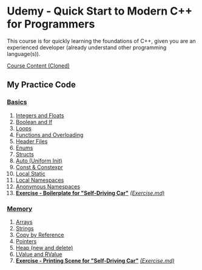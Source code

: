 # Udemy - Quick Start to Modern C++ for Programmers

This course is for quickly learning the foundations of C++, given you are an experienced developer (already understand other programming language(s)).

[Course Content (Cloned)](./course-content/UdemyCppEng/)

## My Practice Code

### [Basics](./my-practice/1-basics/)

1. [Integers and Floats](./my-practice/1-basics/integers_floats.cpp)
2. [Boolean and If](./my-practice/1-basics/bool_if_ternary.cpp)
3. [Loops](./my-practice/1-basics/loops.cpp)
4. [Functions and Overloading](./my-practice/1-basics/functions_and_overloading.cpp)
5. [Header Files](./my-practice/1-basics/headers/main.cpp)
6. [Enums](./my-practice/1-basics/enum.cpp)
7. [Structs](./my-practice/1-basics/structs.cpp)
8. [Auto (Uniform Init)](./my-practice/1-basics/auto_init.cpp)
9. [Const & Constexpr](./my-practice/1-basics/const_constexpr.cpp)
10. [Local Static](./my-practice/1-basics/local_static.cpp)
11. [Local Namespaces](./my-practice/1-basics/namespaces.cpp)
12. [Anonymous Namespaces](./my-practice/1-basics/anonym_namespace.cpp)
13. **[Exercise - Boilerplate for "Self-Driving Car"](./my-practice/1-basics/Exercise/Exercise/main.cpp)** _[(Exercise.md)](./course-content/UdemyCppEng/Chapter02/Exercise/Exercise.md)_

### [Memory](./my-practice/2-memory/)

1. [Arrays](./my-practice/2-memory/array.cpp)
2. [Strings](./my-practice/2-memory/strings.cpp)
3. [Copy by Reference](./my-practice/2-memory/copy_reference.cpp)
4. [Pointers](./my-practice/2-memory/pointer.cpp)
5. [Heap (new and delete)](./my-practice/2-memory/heap.cpp)
6. [LValue and RValue](./my-practice/2-memory/LValueRValue.cpp)
7. **[Exercise - Printing Scene for "Self-Driving Car"](./my-practice/2-memory/Exercise/Exercise/main.cpp)** _[(Exercise.md)](./course-content/UdemyCppEng/Chapter03/Exercise/Exercise.md)_

